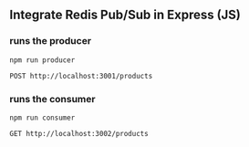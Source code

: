 ## Integrate Redis Pub/Sub in Express (JS)

### runs the producer

```
npm run producer
```

```
POST http://localhost:3001/products
```

### runs the consumer

```
npm run consumer
```

```
GET http://localhost:3002/products
```
